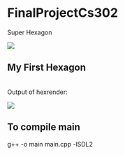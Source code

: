 # FinalProjectCs302
Super Hexagon

<img src="https://steamcdn-a.akamaihd.net/steam/apps/221640/header.jpg?t=1531474399"></img>


## My First Hexagon

<br />
Output of hexrender:

<img src="https://i.imgur.com/kzaZW9X.jpg"></img>

## To compile main
g++ -o main main.cpp -lSDL2
